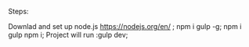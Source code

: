 Steps:

Downlad and set up node.js https://nodejs.org/en/ ;
npm i gulp -g;
npm i gulp
npm i;
Project will run :gulp dev;
